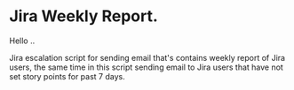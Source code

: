 # Jira Weekly Report.
Hello ..

Jira escalation script for sending email that's contains weekly report of Jira users, the same time in this script sending email to Jira users that have not set story points for past 7 days.